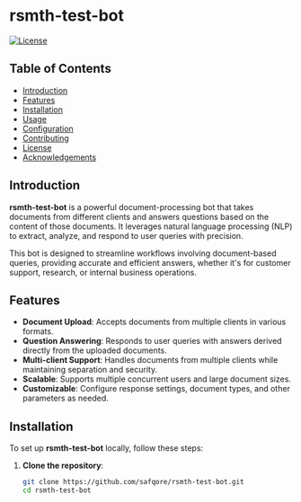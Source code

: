 # rsmth-test-bot

[![License](https://img.shields.io/badge/license-MIT-blue.svg)](LICENSE)

## Table of Contents

- [Introduction](#introduction)
- [Features](#features)
- [Installation](#installation)
- [Usage](#usage)
- [Configuration](#configuration)
- [Contributing](#contributing)
- [License](#license)
- [Acknowledgements](#acknowledgements)

## Introduction

**rsmth-test-bot** is a powerful document-processing bot that takes documents from different clients and answers questions based on the content of those documents. It leverages natural language processing (NLP) to extract, analyze, and respond to user queries with precision.

This bot is designed to streamline workflows involving document-based queries, providing accurate and efficient answers, whether it's for customer support, research, or internal business operations.

## Features

- **Document Upload**: Accepts documents from multiple clients in various formats.
- **Question Answering**: Responds to user queries with answers derived directly from the uploaded documents.
- **Multi-client Support**: Handles documents from multiple clients while maintaining separation and security.
- **Scalable**: Supports multiple concurrent users and large document sizes.
- **Customizable**: Configure response settings, document types, and other parameters as needed.

## Installation

To set up **rsmth-test-bot** locally, follow these steps:

1. **Clone the repository**:
   ```bash
   git clone https://github.com/safqore/rsmth-test-bot.git
   cd rsmth-test-bot